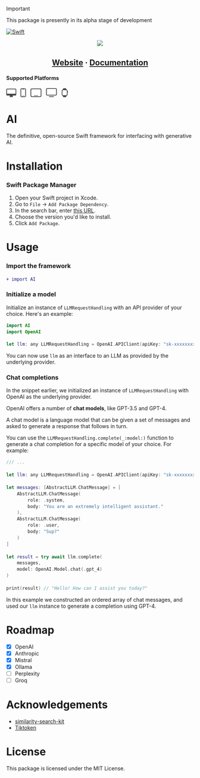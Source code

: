 > [!IMPORTANT]
> This package is presently in its alpha stage of development

[![Swift](https://github.com/PreternaturalAI/AI/actions/workflows/swift.yml/badge.svg)](https://github.com/PreternaturalAI/AI/actions/workflows/swift.yml)


<div align="center">
<img src="https://github.com/PreternaturalAI/AI/assets/8635253/6ee85468-8fdf-4c32-92a3-44b8f2fe1eb5" width="400">

[Website](https://www.preternatural.ai) · [Documentation](preternatural.github.com)
---

</div>

#### Supported Platforms
<p align="left">
<picture>
  <source media="(prefers-color-scheme: dark)" srcset="Images/macos.svg">
  <source media="(prefers-color-scheme: light)" srcset="Images/macos-active.svg">
  <img alt="macos" src="Images/macos-active.svg" height="24">
</picture>&nbsp;
<picture>
  <source media="(prefers-color-scheme: dark)" srcset="Images/ios.svg">
  <source media="(prefers-color-scheme: light)" srcset="Images/ios-active.svg">
  <img alt="macos" src="Images/ios-active.svg" height="24">
</picture>&nbsp;

<picture>
  <source media="(prefers-color-scheme: dark)" srcset="Images/ipados.svg">
  <source media="(prefers-color-scheme: light)" srcset="Images/ipados-active.svg">
  <img alt="macos" src="Images/ipados-active.svg" height="24">
</picture>&nbsp;

<picture>
  <source media="(prefers-color-scheme: dark)" srcset="Images/tvos.svg">
  <source media="(prefers-color-scheme: light)" srcset="Images/tvos-active.svg">
  <img alt="macos" src="Images/tvos-active.svg" height="24">
</picture>&nbsp;

<picture>
  <source media="(prefers-color-scheme: dark)" srcset="Images/watchos.svg">
  <source media="(prefers-color-scheme: light)" srcset="Images/watchos-active.svg">
  <img alt="macos" src="Images/watchos-active.svg" height="24">
</picture>
</p>

# AI

The definitive, open-source Swift framework for interfacing with generative AI.

# Installation

### Swift Package Manager

1. Open your Swift project in Xcode.
2. Go to `File` -> `Add Package Dependency`.
3. In the search bar, enter [this URL](https://github.com/PreternaturalAI/AI.git).
4. Choose the version you'd like to install.
5. Click `Add Package`.

# Usage

### Import the framework

```diff
+ import AI
```

### Initialize a model

Initialize an instance of `LLMRequestHandling` with an API provider of your choice. Here's an example:

```swift
import AI
import OpenAI

let llm: any LLMRequestHandling = OpenAI.APIClient(apiKey: "sk-xxxxxxxxxxxxxxxxxxxxxxxxxxxxxxxxxxxxxxxxxxxxxxxx")
```

You can now use `llm` as an interface to an LLM as provided by the underlying provider.

### Chat completions

In the snippet earlier, we initialized an instance of `LLMRequestHandling` with OpenAI as the underlying provider.

OpenAI offers a number of **chat models**, like GPT-3.5 and GPT-4.

A chat model is a language model that can be given a set of messages and asked to generate a response that follows in turn.

You can use the `LLMRequestHandling.complete(_:model:)` function to generate a chat completion for a specific model of your choice. For example:

```swift
/// ...

let llm: any LLMRequestHandling = OpenAI.APIClient(apiKey: "sk-xxxxxxxxxxxxxxxxxxxxxxxxxxxxxxxxxxxxxxxxxxxxxxxx")

let messages: [AbstractLLM.ChatMessage] = [
    AbstractLLM.ChatMessage(
        role: .system,
        body: "You are an extremely intelligent assistant."
    ),
    AbstractLLM.ChatMessage(
        role: .user,
        body: "Sup?"
    )
]

let result = try await llm.complete(
    messages,
    model: OpenAI.Model.chat(.gpt_4)
)

print(result) // "Hello! How can I assist you today?"
```

In this example we constructed an ordered array of chat messages, and used our `llm` instance to generate a completion using GPT-4.

# Roadmap

- [x] OpenAI
- [x] Anthropic
- [x] Mistral
- [x] Ollama
- [ ] Perplexity
- [ ] Groq

# Acknowledgements

- [similarity-search-kit](https://github.com/ZachNagengast/similarity-search-kit)
- [Tiktoken](https://github.com/aespinilla/Tiktoken)

# License

This package is licensed under the MIT License.
